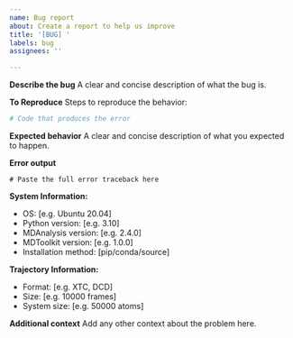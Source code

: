 ```yaml
---
name: Bug report
about: Create a report to help us improve
title: '[BUG] '
labels: bug
assignees: ''

---
```


**Describe the bug**
A clear and concise description of what the bug is.

**To Reproduce**
Steps to reproduce the behavior:
```python
# Code that produces the error
```

**Expected behavior**
A clear and concise description of what you expected to happen.

**Error output**
```
# Paste the full error traceback here
```

**System Information:**
 - OS: [e.g. Ubuntu 20.04]
 - Python version: [e.g. 3.10]
 - MDAnalysis version: [e.g. 2.4.0]
 - MDToolkit version: [e.g. 1.0.0]
 - Installation method: [pip/conda/source]

**Trajectory Information:**
 - Format: [e.g. XTC, DCD]
 - Size: [e.g. 10000 frames]
 - System size: [e.g. 50000 atoms]

**Additional context**
Add any other context about the problem here.